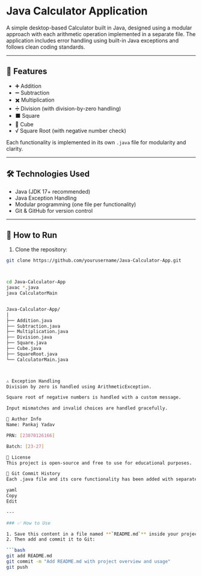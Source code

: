 # Java Calculator Application

A simple desktop-based Calculator built in Java, designed using a modular approach with each arithmetic operation implemented in a separate file. The application includes error handling using built-in Java exceptions and follows clean coding standards.

---

## 📌 Features

- ➕ Addition
- ➖ Subtraction
- ✖️ Multiplication
- ➗ Division (with division-by-zero handling)
- ⬛ Square
- 🧊 Cube
- √ Square Root (with negative number check)

Each functionality is implemented in its own `.java` file for modularity and clarity.

---

## 🛠️ Technologies Used

- Java (JDK 17+ recommended)
- Java Exception Handling
- Modular programming (one file per functionality)
- Git & GitHub for version control

---

## 🚀 How to Run

1. Clone the repository:

```bash
git clone https://github.com/yourusername/Java-Calculator-App.git



cd Java-Calculator-App
javac *.java
java CalculatorMain


Java-Calculator-App/
│
├── Addition.java
├── Subtraction.java
├── Multiplication.java
├── Division.java
├── Square.java
├── Cube.java
├── SquareRoot.java
└── CalculatorMain.java



⚠️ Exception Handling
Division by zero is handled using ArithmeticException.

Square root of negative numbers is handled with a custom message.

Input mismatches and invalid choices are handled gracefully.

📌 Author Info
Name: Pankaj Yadav

PRN: [23070126166]

Batch: [23-27]

📎 License
This project is open-source and free to use for educational purposes.

🌟 Git Commit History
Each .java file and its core functionality has been added with separate meaningful commits to maintain traceability and modular development.

yaml
Copy
Edit

---

### ✅ How to Use

1. Save this content in a file named **`README.md`** inside your project folder.
2. Then add and commit it to Git:

```bash
git add README.md
git commit -m "Add README.md with project overview and usage"
git push
